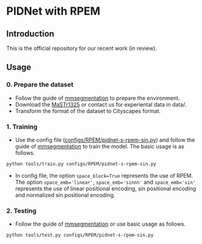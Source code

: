 # PIDNet with RPEM
## Introduction
This is the official repository for our recent work (in review).
## Usage
### 0. Prepare the dataset
* Follow the guide of [mmsegmentation](README_mmseg.md) to prepare the environment.
* Download the [MaSTr1325](https://box.vicos.si/borja/viamaro/index.html) or contact us for experiental data in data/.
* Transform the format of the dataset to Cityscapes format.
### 1. Training
* Use the config file ([configs/RPEM/pidnet-s-rpem-sin.py](configs/RPEM/pidnet-s-rpem-sin.py)) and follow the guide of [mmsegmentation](README_mmseg.md) to train the model. The basic usage is as follows.
````bash
python tools/train.py configs/RPEM/pidnet-s-rpem-sin.py
````
* In config file, the option `space_block=True` represents the use of RPEM. The option `space_emb='linear'`, `space_emb='sinnn'` and `space_emb='sin'` represents the use of linear positional encoding, sin positional encoding and normalized sin positional encoding. 

### 2. Testing
* Follow the guide of [mmsegmentation](README_mmseg.md) or use basic usage as follows.
````bash
python tools/test.py configs/RPEM/pidnet-s-rpem-sin.py
````


